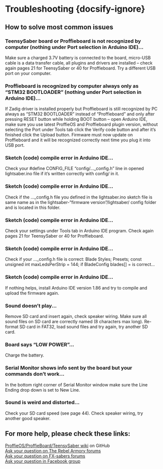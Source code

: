 # Troubleshooting {docsify-ignore}

## How to solve most common issues
### TeensySaber board or Proffieboard is not recognized by computer (nothing under Port selection in Arduino IDE)...
Make sure a charged 3.7V battery is connected to the board, micro-USB cable is a data transfer cable, all plugins and drivers are installed – check again pages 21 for TeensySaber or 40 for Proffieboard. Try a different USB port on your computer.

### Proffieboard is recognized by computer always only as “STM32 BOOTLOADER” (nothing under Port selection in Arduino IDE)...
If Zadig driver is installed properly but Proffieboard is still recognized by PC always as “STM32 BOOTLOADER” instead of “Proffieboard” and only after pressing RESET button while holding BOOT button – open Arduino IDE, make sure you use latest ProffieOS and Proffieboard plugin version, without selecting the Port under Tools tab click the Verify code button and after it’s finished click the Upload button. 
Firmware must now update on Proffieboard and it will be recognized correctly next time you plug it into USB port.

### Sketch (code) compile error in Arduino IDE...
Check your #define CONFIG_FILE “config/..._config.h” line in opened lightsaber.ino file if it’s written correctly with config/ in it.

### Sketch (code) compile error in Arduino IDE...
Check if the ..._config.h file you defined in the lightsaber.ino sketch file is same name as in the lightsaber-”firmware version”/lightsaber/ config folder and is located in this folder.

### Sketch (code) compile error in Arduino IDE...
Check your settings under Tools tab in Arduino IDE program. Check again pages 21 for TeensySaber or 40 for Proffieboard. 

### Sketch (code) compile error in Arduino IDE...
Check if your ..._config.h file is correct: Blade Styles; Presets; const unsigned int maxLedsPerStrip = 144; if BladeConfig blades[] = is correct... 

### Sketch (code) compile error in Arduino IDE...
If nothing helps, install Arduino IDE version 1.86 and try to compile and upload the firmware again.

### Sound doesn’t play...
Remove SD card and insert again, check speaker wiring. Make sure all sound files on SD card are correctly named (8 characters max long). Re-format SD card in FAT32, load sound files and try again, try another SD card.

### Board says “LOW POWER”...
Charge the battery.

### Serial Monitor shows info sent by the board but your commands don’t work...
In the bottom right corner of Serial Monitor window make sure the Line Ending drop down is set to New Line.

### Sound is weird and distorted...
Check your SD card speed (see page 44). Check speaker wiring, try another good speaker.

## For more help, please check these links:

[ProffieOS/ProffieBoard/TeensySaber wiki](https://github.com/profezzorn/ProffieOS/wiki) on GitHub  
[Ask your question on The Rebel Armory forums](http://therebelarmory.com/board/97/profezzorns-lab)  
[Ask your question on FX-sabers forums](https://www.fx-sabers.com/forum/index.php?board=185.0)  
[Ask your question in Facebook group](https://www.facebook.com/groups/288564715213016/)  